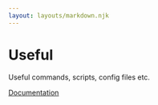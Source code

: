 ```yaml
---
layout: layouts/markdown.njk
---
```


# Useful

Useful commands, scripts, config files etc.

[Documentation](doc/)